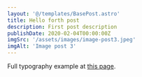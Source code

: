 ```yaml
---
layout: '@/templates/BasePost.astro'
title: Hello forth post
description: First post description
publishDate: 2020-02-04T00:00:00Z
imgSrc: '/assets/images/image-post3.jpeg'
imgAlt: 'Image post 3'
---
```


Full typography example at [this page](./sixth-post.md).
